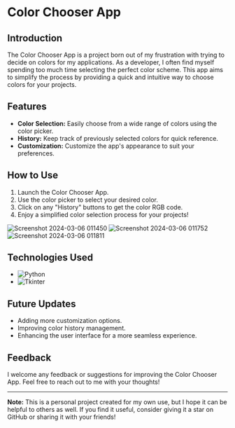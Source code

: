 # Color Chooser App

## Introduction

The Color Chooser App is a project born out of my frustration with trying to decide on colors for my applications. As a developer, I often find myself spending too much time selecting the perfect color scheme. This app aims to simplify the process by providing a quick and intuitive way to choose colors for your projects.

## Features

- **Color Selection:** Easily choose from a wide range of colors using the color picker.
- **History:** Keep track of previously selected colors for quick reference.
- **Customization:** Customize the app's appearance to suit your preferences.

## How to Use

1. Launch the Color Chooser App.
2. Use the color picker to select your desired color.
3. Click on any "History" buttons to get the color RGB code.
4. Enjoy a simplified color selection process for your projects!
   
![Screenshot 2024-03-06 011450](https://github.com/Rolbel/Color-Chooser/assets/121589644/729d1220-c943-4625-bd7a-ada68ecef948)
![Screenshot 2024-03-06 011752](https://github.com/Rolbel/Color-Chooser/assets/121589644/deb16ce5-92d9-4889-8fca-e9a9c41ac37e)
![Screenshot 2024-03-06 011811](https://github.com/Rolbel/Color-Chooser/assets/121589644/87948320-7999-4e03-9ab6-ad7570e3ffcd)


## Technologies Used

- ![Python](https://img.shields.io/badge/Python-3.9-blue)
- ![Tkinter](https://img.shields.io/badge/Tkinter-8.6-green)

## Future Updates

- Adding more customization options.
- Improving color history management.
- Enhancing the user interface for a more seamless experience.

## Feedback

I welcome any feedback or suggestions for improving the Color Chooser App. Feel free to reach out to me with your thoughts!

---

**Note:** This is a personal project created for my own use, but I hope it can be helpful to others as well. If you find it useful, consider giving it a star on GitHub or sharing it with your friends!
